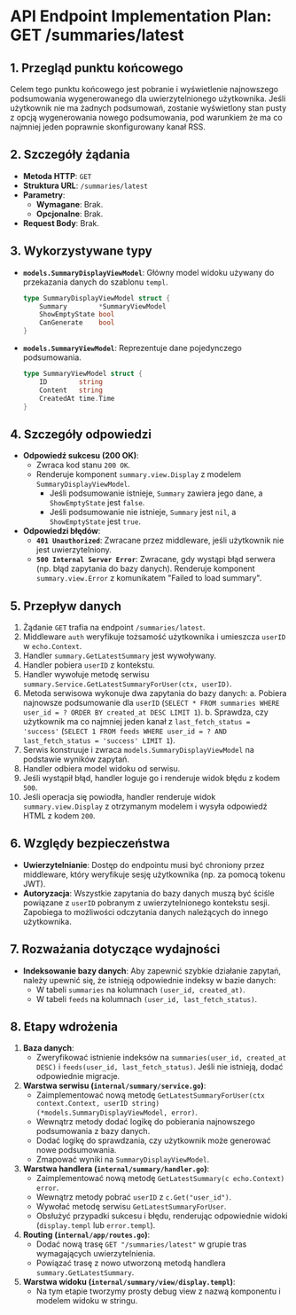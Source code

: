 # API Endpoint Implementation Plan: GET /summaries/latest

## 1. Przegląd punktu końcowego

Celem tego punktu końcowego jest pobranie i wyświetlenie najnowszego podsumowania wygenerowanego dla uwierzytelnionego użytkownika. Jeśli użytkownik nie ma żadnych podsumowań, zostanie wyświetlony stan pusty z opcją wygenerowania nowego podsumowania, pod warunkiem że ma co najmniej jeden poprawnie skonfigurowany kanał RSS.

## 2. Szczegóły żądania

- **Metoda HTTP**: `GET`
- **Struktura URL**: `/summaries/latest`
- **Parametry**:
  - **Wymagane**: Brak.
  - **Opcjonalne**: Brak.
- **Request Body**: Brak.

## 3. Wykorzystywane typy

- **`models.SummaryDisplayViewModel`**: Główny model widoku używany do przekazania danych do szablonu `templ`.
  ```go
  type SummaryDisplayViewModel struct {
      Summary        *SummaryViewModel
      ShowEmptyState bool
      CanGenerate    bool
  }
  ```
- **`models.SummaryViewModel`**: Reprezentuje dane pojedynczego podsumowania.
  ```go
  type SummaryViewModel struct {
      ID        string
      Content   string
      CreatedAt time.Time
  }
  ```

## 4. Szczegóły odpowiedzi

- **Odpowiedź sukcesu (200 OK)**:
  - Zwraca kod stanu `200 OK`.
  - Renderuje komponent `summary.view.Display` z modelem `SummaryDisplayViewModel`.
    - Jeśli podsumowanie istnieje, `Summary` zawiera jego dane, a `ShowEmptyState` jest `false`.
    - Jeśli podsumowanie nie istnieje, `Summary` jest `nil`, a `ShowEmptyState` jest `true`.
- **Odpowiedzi błędów**:
  - **`401 Unauthorized`**: Zwracane przez middleware, jeśli użytkownik nie jest uwierzytelniony.
  - **`500 Internal Server Error`**: Zwracane, gdy wystąpi błąd serwera (np. błąd zapytania do bazy danych). Renderuje komponent `summary.view.Error` z komunikatem "Failed to load summary".

## 5. Przepływ danych

1.  Żądanie `GET` trafia na endpoint `/summaries/latest`.
2.  Middleware `auth` weryfikuje tożsamość użytkownika i umieszcza `userID` w `echo.Context`.
3.  Handler `summary.GetLatestSummary` jest wywoływany.
4.  Handler pobiera `userID` z kontekstu.
5.  Handler wywołuje metodę serwisu `summary.Service.GetLatestSummaryForUser(ctx, userID)`.
6.  Metoda serwisowa wykonuje dwa zapytania do bazy danych:
    a. Pobiera najnowsze podsumowanie dla `userID` (`SELECT * FROM summaries WHERE user_id = ? ORDER BY created_at DESC LIMIT 1`).
    b. Sprawdza, czy użytkownik ma co najmniej jeden kanał z `last_fetch_status = 'success'` (`SELECT 1 FROM feeds WHERE user_id = ? AND last_fetch_status = 'success' LIMIT 1`).
7.  Serwis konstruuje i zwraca `models.SummaryDisplayViewModel` na podstawie wyników zapytań.
8.  Handler odbiera model widoku od serwisu.
9.  Jeśli wystąpił błąd, handler loguje go i renderuje widok błędu z kodem `500`.
10. Jeśli operacja się powiodła, handler renderuje widok `summary.view.Display` z otrzymanym modelem i wysyła odpowiedź HTML z kodem `200`.

## 6. Względy bezpieczeństwa

- **Uwierzytelnianie**: Dostęp do endpointu musi być chroniony przez middleware, który weryfikuje sesję użytkownika (np. za pomocą tokenu JWT).
- **Autoryzacja**: Wszystkie zapytania do bazy danych muszą być ściśle powiązane z `userID` pobranym z uwierzytelnionego kontekstu sesji. Zapobiega to możliwości odczytania danych należących do innego użytkownika.

## 7. Rozważania dotyczące wydajności

- **Indeksowanie bazy danych**: Aby zapewnić szybkie działanie zapytań, należy upewnić się, że istnieją odpowiednie indeksy w bazie danych:
  - W tabeli `summaries` na kolumnach `(user_id, created_at)`.
  - W tabeli `feeds` na kolumnach `(user_id, last_fetch_status)`.

## 8. Etapy wdrożenia

1.  **Baza danych**:
    - Zweryfikować istnienie indeksów na `summaries(user_id, created_at DESC)` i `feeds(user_id, last_fetch_status)`. Jeśli nie istnieją, dodać odpowiednie migracje.
2.  **Warstwa serwisu (`internal/summary/service.go`)**:
    - Zaimplementować nową metodę `GetLatestSummaryForUser(ctx context.Context, userID string) (*models.SummaryDisplayViewModel, error)`.
    - Wewnątrz metody dodać logikę do pobierania najnowszego podsumowania z bazy danych.
    - Dodać logikę do sprawdzania, czy użytkownik może generować nowe podsumowania.
    - Zmapować wyniki na `SummaryDisplayViewModel`.
3.  **Warstwa handlera (`internal/summary/handler.go`)**:
    - Zaimplementować nową metodę `GetLatestSummary(c echo.Context) error`.
    - Wewnątrz metody pobrać `userID` z `c.Get("user_id")`.
    - Wywołać metodę serwisu `GetLatestSummaryForUser`.
    - Obsłużyć przypadki sukcesu i błędu, renderując odpowiednie widoki (`display.templ` lub `error.templ`).
4.  **Routing (`internal/app/routes.go`)**:
    - Dodać nową trasę `GET "/summaries/latest"` w grupie tras wymagających uwierzytelnienia.
    - Powiązać trasę z nowo utworzoną metodą handlera `summary.GetLatestSummary`.
5.  **Warstwa widoku (`internal/summary/view/display.templ`)**:
    - Na tym etapie tworzymy prosty debug view z nazwą komponentu i modelem widoku w stringu.
